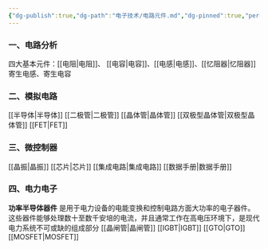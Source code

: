 ```yaml
---
{"dg-publish":true,"dg-path":"电子技术/电路元件.md","dg-pinned":true,"permalink":"/电子技术/电路元件/","pinned":true,"dgPassFrontmatter":true,"noteIcon":"","created":"2024-05-21T15:20:28.531+08:00","updated":"2025-03-03T14:09:57.476+08:00"}
---
```


### 一、电路分析
四大基本元件：[[电阻\|电阻]]、 [[电容\|电容]]、[[电感\|电感]]、[[忆阻器\|忆阻器]]
寄生电感、寄生电容
### 二、模拟电路
[[半导体\|半导体]]
[[二极管\|二极管]]
[[晶体管\|晶体管]]
[[双极型晶体管\|双极型晶体管]]
[[FET\|FET]]
### 三、微控制器
[[晶振\|晶振]]
[[芯片\|芯片]]
[[集成电路\|集成电路]]
[[数据手册\|数据手册]]
### 四、电力电子
**功率半导体器件**
是用于电力设备的电能变换和控制电路方面大功率的电子器件。这些器件能够处理数十至数千安培的电流，并且通常工作在高电压环境下，是现代电力系统不可或缺的组成部分
[[晶闸管\|晶闸管]]
[[IGBT\|IGBT]]
[[GTO\|GTO]]
[[MOSFET\|MOSFET]]

